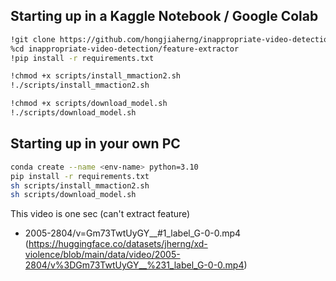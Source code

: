 ## Starting up in a Kaggle Notebook / Google Colab

```bash
!git clone https://github.com/hongjiaherng/inappropriate-video-detection.git
%cd inappropriate-video-detection/feature-extractor
!pip install -r requirements.txt

!chmod +x scripts/install_mmaction2.sh
!./scripts/install_mmaction2.sh

!chmod +x scripts/download_model.sh
!./scripts/download_model.sh
```

## Starting up in your own PC

```bash
conda create --name <env-name> python=3.10
pip install -r requirements.txt
sh scripts/install_mmaction2.sh
sh scripts/download_model.sh
```


This video is one sec (can't extract feature)
- 2005-2804/v=Gm73TwtUyGY__#1_label_G-0-0.mp4 (https://huggingface.co/datasets/jherng/xd-violence/blob/main/data/video/2005-2804/v%3DGm73TwtUyGY__%231_label_G-0-0.mp4)
